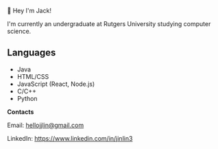 👋 Hey I'm Jack!  

I'm currently an undergraduate at Rutgers University studying computer science.
## Languages
* Java
* HTML/CSS
* JavaScript (React, Node.js)
* C/C++
* Python

**Contacts**

Email: hellojjlin@gmail.com

LinkedIn: https://www.linkedin.com/in/jinlin3
